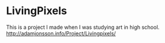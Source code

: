 # LivingPixels
This is a project I made when I was studying art in high school.
http://adamjonsson.info/Project/Livingpixels/
